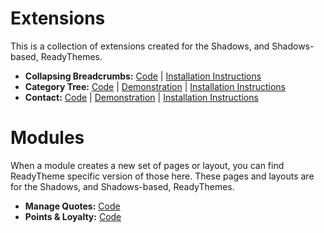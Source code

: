 # Extensions
This is a collection of extensions created for the Shadows, and Shadows-based, ReadyThemes.

* **Collapsing Breadcrumbs:** [Code](breadcrumbs/collapsing-breadcrumbs) | [Installation Instructions](breadcrumbs/collapsing-breadcrumbs/install.md)
* **Category Tree:** [Code](category-tree) | [Demonstration](https://shadows.mivareadythemes.com/category-1.html) | [Installation Instructions](category-tree/install.md)
* **Contact:** [Code](contact) | [Demonstration](https://shadows.mivareadythemes.com/contact-us.html) | [Installation Instructions](contact/install.md)

# Modules
When a module creates a new set of pages or layout, you can find ReadyTheme specific version of those here. These pages and layouts are for the Shadows, and Shadows-based, ReadyThemes.

* **Manage Quotes:** [Code](quote)
* **Points & Loyalty:** [Code](points)
